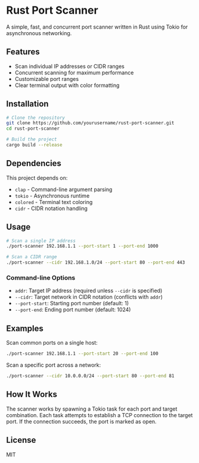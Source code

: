 # Rust Port Scanner

A simple, fast, and concurrent port scanner written in Rust using Tokio for asynchronous networking.

## Features

- Scan individual IP addresses or CIDR ranges
- Concurrent scanning for maximum performance
- Customizable port ranges
- Clear terminal output with color formatting

## Installation

```bash
# Clone the repository
git clone https://github.com/yourusername/rust-port-scanner.git
cd rust-port-scanner

# Build the project
cargo build --release
```

## Dependencies

This project depends on:
- `clap` - Command-line argument parsing
- `tokio` - Asynchronous runtime
- `colored` - Terminal text coloring
- `cidr` - CIDR notation handling

## Usage

```bash
# Scan a single IP address
./port-scanner 192.168.1.1 --port-start 1 --port-end 1000

# Scan a CIDR range
./port-scanner --cidr 192.168.1.0/24 --port-start 80 --port-end 443
```

### Command-line Options

- `addr`: Target IP address (required unless `--cidr` is specified)
- `--cidr`: Target network in CIDR notation (conflicts with `addr`)
- `--port-start`: Starting port number (default: 1)
- `--port-end`: Ending port number (default: 1024)

## Examples

Scan common ports on a single host:
```bash
./port-scanner 192.168.1.1 --port-start 20 --port-end 100
```

Scan a specific port across a network:
```bash
./port-scanner --cidr 10.0.0.0/24 --port-start 80 --port-end 81
```

## How It Works

The scanner works by spawning a Tokio task for each port and target combination. Each task attempts to establish a TCP connection to the target port. If the connection succeeds, the port is marked as open.

## License

MIT

